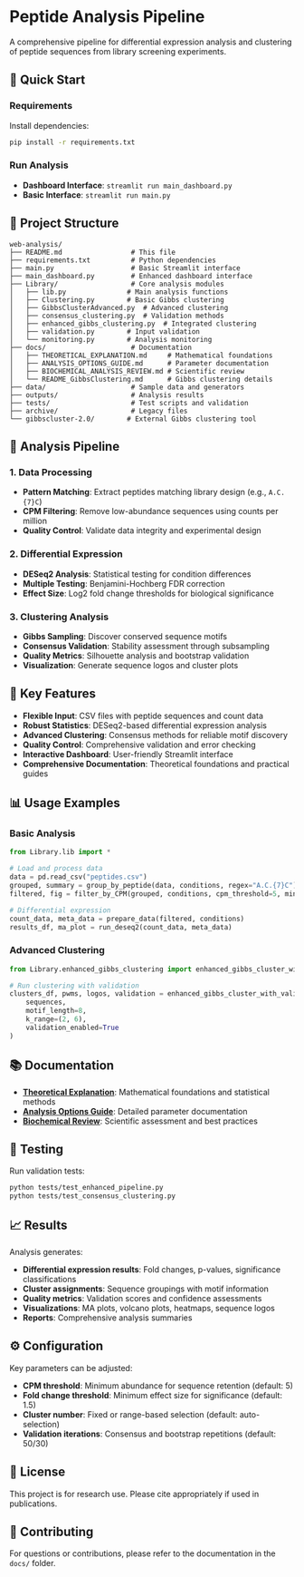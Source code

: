 # Peptide Analysis Pipeline

A comprehensive pipeline for differential expression analysis and clustering of peptide sequences from library screening experiments.

## 🚀 Quick Start

### Requirements
Install dependencies:
```bash
pip install -r requirements.txt
```

### Run Analysis
- **Dashboard Interface**: `streamlit run main_dashboard.py`
- **Basic Interface**: `streamlit run main.py`

## 📁 Project Structure

```
web-analysis/
├── README.md                 # This file
├── requirements.txt          # Python dependencies
├── main.py                   # Basic Streamlit interface
├── main_dashboard.py         # Enhanced dashboard interface
├── Library/                  # Core analysis modules
│   ├── lib.py               # Main analysis functions
│   ├── Clustering.py        # Basic Gibbs clustering
│   ├── GibbsClusterAdvanced.py  # Advanced clustering
│   ├── consensus_clustering.py  # Validation methods
│   ├── enhanced_gibbs_clustering.py  # Integrated clustering
│   ├── validation.py        # Input validation
│   └── monitoring.py        # Analysis monitoring
├── docs/                     # Documentation
│   ├── THEORETICAL_EXPLANATION.md     # Mathematical foundations
│   ├── ANALYSIS_OPTIONS_GUIDE.md      # Parameter documentation
│   ├── BIOCHEMICAL_ANALYSIS_REVIEW.md # Scientific review
│   └── README_GibbsClustering.md      # Gibbs clustering details
├── data/                     # Sample data and generators
├── outputs/                  # Analysis results
├── tests/                    # Test scripts and validation
├── archive/                  # Legacy files
└── gibbscluster-2.0/        # External Gibbs clustering tool
```

## 🧬 Analysis Pipeline

### 1. Data Processing
- **Pattern Matching**: Extract peptides matching library design (e.g., `A.C.{7}C`)
- **CPM Filtering**: Remove low-abundance sequences using counts per million
- **Quality Control**: Validate data integrity and experimental design

### 2. Differential Expression
- **DESeq2 Analysis**: Statistical testing for condition differences
- **Multiple Testing**: Benjamini-Hochberg FDR correction
- **Effect Size**: Log2 fold change thresholds for biological significance

### 3. Clustering Analysis
- **Gibbs Sampling**: Discover conserved sequence motifs
- **Consensus Validation**: Stability assessment through subsampling
- **Quality Metrics**: Silhouette analysis and bootstrap validation
- **Visualization**: Generate sequence logos and cluster plots

## 🔧 Key Features

- **Flexible Input**: CSV files with peptide sequences and count data
- **Robust Statistics**: DESeq2-based differential expression analysis
- **Advanced Clustering**: Consensus methods for reliable motif discovery
- **Quality Control**: Comprehensive validation and error checking
- **Interactive Dashboard**: User-friendly Streamlit interface
- **Comprehensive Documentation**: Theoretical foundations and practical guides

## 📊 Usage Examples

### Basic Analysis
```python
from Library.lib import *

# Load and process data
data = pd.read_csv("peptides.csv")
grouped, summary = group_by_peptide(data, conditions, regex="A.C.{7}C")
filtered, fig = filter_by_CPM(grouped, conditions, cpm_threshold=5, min_count=2)

# Differential expression
count_data, meta_data = prepare_data(filtered, conditions)
results_df, ma_plot = run_deseq2(count_data, meta_data)
```

### Advanced Clustering
```python
from Library.enhanced_gibbs_clustering import enhanced_gibbs_cluster_with_validation

# Run clustering with validation
clusters_df, pwms, logos, validation = enhanced_gibbs_cluster_with_validation(
    sequences, 
    motif_length=8,
    k_range=(2, 6),
    validation_enabled=True
)
```

## 📚 Documentation

- **[Theoretical Explanation](docs/THEORETICAL_EXPLANATION.md)**: Mathematical foundations and statistical methods
- **[Analysis Options Guide](docs/ANALYSIS_OPTIONS_GUIDE.md)**: Detailed parameter documentation
- **[Biochemical Review](docs/BIOCHEMICAL_ANALYSIS_REVIEW.md)**: Scientific assessment and best practices

## 🧪 Testing

Run validation tests:
```bash
python tests/test_enhanced_pipeline.py
python tests/test_consensus_clustering.py
```

## 📈 Results

Analysis generates:
- **Differential expression results**: Fold changes, p-values, significance classifications
- **Cluster assignments**: Sequence groupings with motif information
- **Quality metrics**: Validation scores and confidence assessments
- **Visualizations**: MA plots, volcano plots, heatmaps, sequence logos
- **Reports**: Comprehensive analysis summaries

## ⚙️ Configuration

Key parameters can be adjusted:
- **CPM threshold**: Minimum abundance for sequence retention (default: 5)
- **Fold change threshold**: Minimum effect size for significance (default: 1.5)
- **Cluster number**: Fixed or range-based selection (default: auto-selection)
- **Validation iterations**: Consensus and bootstrap repetitions (default: 50/30)

## 📄 License

This project is for research use. Please cite appropriately if used in publications.

## 🤝 Contributing

For questions or contributions, please refer to the documentation in the `docs/` folder.